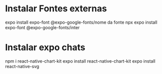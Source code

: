 
# Instalar Fontes externas
expo install expo-font @expo-google-fonts/nome da fonte
npx expo install expo-font @expo-google-fonts/inter

# Instalar expo chats
npm i react-native-chart-kit
expo install react-native-chart-kit
expo install react-native-svg 